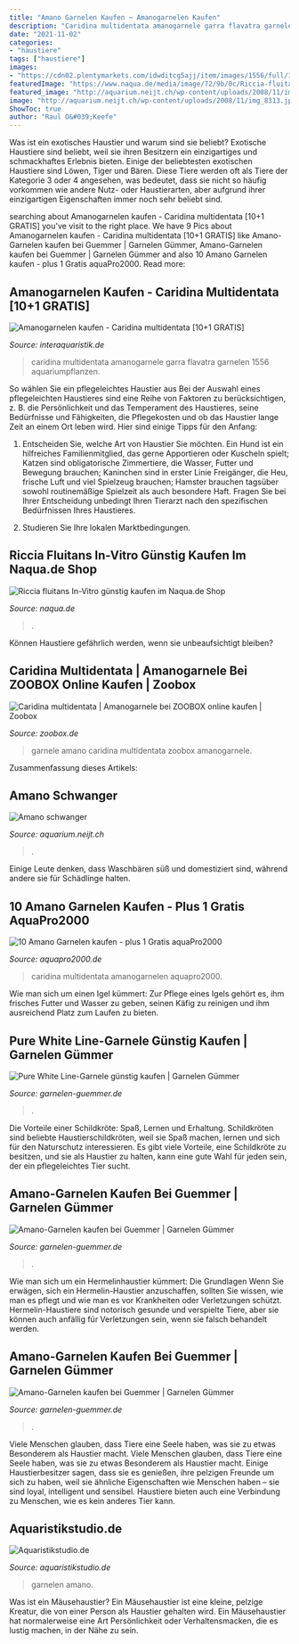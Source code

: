 ```yaml
---
title: "Amano Garnelen Kaufen ~ Amanogarnelen Kaufen"
description: "Caridina multidentata amanogarnele garra flavatra garnelen 1556 aquariumpflanzen"
date: "2021-11-02"
categories:
- "haustiere"
tags: ["haustiere"]
images:
- "https://cdn02.plentymarkets.com/idwditcg5ajj/item/images/1556/full/1556-Amanogarnele-M-Caridina-multidentata.jpg"
featuredImage: "https://www.naqua.de/media/image/72/9b/0c/Riccia-fluitans_1_600x600@2x.jpg"
featured_image: "http://aquarium.neijt.ch/wp-content/uploads/2008/11/img_8313.jpg"
image: "http://aquarium.neijt.ch/wp-content/uploads/2008/11/img_8313.jpg"
ShowToc: true
author: "Raul O&#039;Keefe"
---
```



Was ist ein exotisches Haustier und warum sind sie beliebt?
Exotische Haustiere sind beliebt, weil sie ihren Besitzern ein einzigartiges und schmackhaftes Erlebnis bieten. Einige der beliebtesten exotischen Haustiere sind Löwen, Tiger und Bären. Diese Tiere werden oft als Tiere der Kategorie 3 oder 4 angesehen, was bedeutet, dass sie nicht so häufig vorkommen wie andere Nutz- oder Haustierarten, aber aufgrund ihrer einzigartigen Eigenschaften immer noch sehr beliebt sind.

	

		
searching about Amanogarnelen kaufen - Caridina multidentata [10+1 GRATIS] you've visit to the right place. We have 9 Pics about Amanogarnelen kaufen - Caridina multidentata [10+1 GRATIS] like Amano-Garnelen kaufen bei Guemmer | Garnelen Gümmer, Amano-Garnelen kaufen bei Guemmer | Garnelen Gümmer and also 10 Amano Garnelen kaufen - plus 1 Gratis aquaPro2000. Read more:
		
    
## Amanogarnelen Kaufen - Caridina Multidentata [10+1 GRATIS]

<img loading=lazy src="https://cdn02.plentymarkets.com/idwditcg5ajj/item/images/1556/full/1556-Amanogarnele-M-Caridina-multidentata.jpg" onerror="this.onerror=null;this.src='https://tse4.mm.bing.net/th?id=OIP.QOzGwNftJn5JJfkZLb7o5gHaE7&amp;pid=15.1';" alt="Amanogarnelen kaufen - Caridina multidentata [10+1 GRATIS]">

_Source: interaquaristik.de_

>caridina multidentata amanogarnele garra flavatra garnelen 1556 aquariumpflanzen. 

	

So wählen Sie ein pflegeleichtes Haustier aus
Bei der Auswahl eines pflegeleichten Haustieres sind eine Reihe von Faktoren zu berücksichtigen, z. B. die Persönlichkeit und das Temperament des Haustieres, seine Bedürfnisse und Fähigkeiten, die Pflegekosten und ob das Haustier lange Zeit an einem Ort leben wird. Hier sind einige Tipps für den Anfang:
1. Entscheiden Sie, welche Art von Haustier Sie möchten. Ein Hund ist ein hilfreiches Familienmitglied, das gerne Apportieren oder Kuscheln spielt; Katzen sind obligatorische Zimmertiere, die Wasser, Futter und Bewegung brauchen; Kaninchen sind in erster Linie Freigänger, die Heu, frische Luft und viel Spielzeug brauchen; Hamster brauchen tagsüber sowohl routinemäßige Spielzeit als auch besondere Haft. Fragen Sie bei Ihrer Entscheidung unbedingt Ihren Tierarzt nach den spezifischen Bedürfnissen Ihres Haustieres.

2. Studieren Sie Ihre lokalen Marktbedingungen.

    
## Riccia Fluitans In-Vitro Günstig Kaufen Im Naqua.de Shop

<img loading=lazy src="https://www.naqua.de/media/image/72/9b/0c/Riccia-fluitans_1_600x600@2x.jpg" onerror="this.onerror=null;this.src='https://tse1.mm.bing.net/th?id=OIP.epe4muDa2ETJrdIGPzvRmQHaHy&amp;pid=15.1';" alt="Riccia fluitans In-Vitro günstig kaufen im Naqua.de Shop">

_Source: naqua.de_

>. 

	

Können Haustiere gefährlich werden, wenn sie unbeaufsichtigt bleiben?

    
## Caridina Multidentata | Amanogarnele Bei ZOOBOX Online Kaufen | Zoobox

<img loading=lazy src="https://zoobox.de/media/image/a1/70/51/Caridina_multidentata_2.png" onerror="this.onerror=null;this.src='https://tse3.mm.bing.net/th?id=OIP.jrcivFfweuPlraktiD_hfwHaFk&amp;pid=15.1';" alt="Caridina multidentata | Amanogarnele bei ZOOBOX online kaufen | Zoobox">

_Source: zoobox.de_

>garnele amano caridina multidentata zoobox amanogarnele. 

	

Zusammenfassung dieses Artikels:

    
## Amano Schwanger

<img loading=lazy src="http://aquarium.neijt.ch/wp-content/uploads/2008/11/img_8313.jpg" onerror="this.onerror=null;this.src='https://tse2.mm.bing.net/th?id=OIP.v2R_nIaRlxmORQbRXYJddgHaE8&amp;pid=15.1';" alt="Amano schwanger">

_Source: aquarium.neijt.ch_

>. 

	

Einige Leute denken, dass Waschbären süß und domestiziert sind, während andere sie für Schädlinge halten.

    
## 10 Amano Garnelen Kaufen - Plus 1 Gratis AquaPro2000

<img loading=lazy src="https://www.aquapro2000.de/media/catalog/product/cache/1/image/1c6643041eecd79b11d8bbe3fbef5504/c/a/caridina_multidentata_ft_wgaft0108_2_1.jpg" onerror="this.onerror=null;this.src='https://tse1.mm.bing.net/th?id=OIP.EQhxXNHOMbg3w3hoj0XM4wHaE8&amp;pid=15.1';" alt="10 Amano Garnelen kaufen - plus 1 Gratis aquaPro2000">

_Source: aquapro2000.de_

>caridina multidentata amanogarnelen aquapro2000. 

	

Wie man sich um einen Igel kümmert: Zur Pflege eines Igels gehört es, ihm frisches Futter und Wasser zu geben, seinen Käfig zu reinigen und ihm ausreichend Platz zum Laufen zu bieten.

    
## Pure White Line-Garnele Günstig Kaufen | Garnelen Gümmer

<img loading=lazy src="https://www.garnelen-guemmer.de/media/image/ca/d0/49/temp2988_0_200x200@2x.jpg" onerror="this.onerror=null;this.src='https://tse3.mm.bing.net/th?id=OIP.bgpnh2SvebtzWvkJnJqJegAAAA&amp;pid=15.1';" alt="Pure White Line-Garnele günstig kaufen | Garnelen Gümmer">

_Source: garnelen-guemmer.de_

>. 

	

Die Vorteile einer Schildkröte: Spaß, Lernen und Erhaltung.
Schildkröten sind beliebte Haustierschildkröten, weil sie Spaß machen, lernen und sich für den Naturschutz interessieren. Es gibt viele Vorteile, eine Schildkröte zu besitzen, und sie als Haustier zu halten, kann eine gute Wahl für jeden sein, der ein pflegeleichtes Tier sucht.

    
## Amano-Garnelen Kaufen Bei Guemmer | Garnelen Gümmer

<img loading=lazy src="https://www.garnelen-guemmer.de/media/image/e8/b8/3d/temp3036_0.jpg" onerror="this.onerror=null;this.src='https://tse4.mm.bing.net/th?id=OIP.XsTleDbcRyFab9g-GkRh0QHaFj&amp;pid=15.1';" alt="Amano-Garnelen kaufen bei Guemmer | Garnelen Gümmer">

_Source: garnelen-guemmer.de_

>. 

	

Wie man sich um ein Hermelinhaustier kümmert: Die Grundlagen
Wenn Sie erwägen, sich ein Hermelin-Haustier anzuschaffen, sollten Sie wissen, wie man es pflegt und wie man es vor Krankheiten oder Verletzungen schützt. Hermelin-Haustiere sind notorisch gesunde und verspielte Tiere, aber sie können auch anfällig für Verletzungen sein, wenn sie falsch behandelt werden.

    
## Amano-Garnelen Kaufen Bei Guemmer | Garnelen Gümmer

<img loading=lazy src="https://www.garnelen-guemmer.de/media/image/dc/ce/0d/temp3036_3.jpg" onerror="this.onerror=null;this.src='https://tse3.mm.bing.net/th?id=OIP.Pk-RlGOb01LfpOu57UDr6wHaFj&amp;pid=15.1';" alt="Amano-Garnelen kaufen bei Guemmer | Garnelen Gümmer">

_Source: garnelen-guemmer.de_

>. 

	

Viele Menschen glauben, dass Tiere eine Seele haben, was sie zu etwas Besonderem als Haustier macht.
Viele Menschen glauben, dass Tiere eine Seele haben, was sie zu etwas Besonderem als Haustier macht. Einige Haustierbesitzer sagen, dass sie es genießen, ihre pelzigen Freunde um sich zu haben, weil sie ähnliche Eigenschaften wie Menschen haben – sie sind loyal, intelligent und sensibel. Haustiere bieten auch eine Verbindung zu Menschen, wie es kein anderes Tier kann.

    
## Aquaristikstudio.de

<img loading=lazy src="https://www.aquaristikstudio.de/storage/images/image?remote=https:%2F%2Fwww.aquaristikstudio.de%2FWebRoot%2FStore12%2FShops%2F10811670%2F6047%2F7363%2F4B09%2FC429%2F229C%2F0A0C%2F6D0F%2F76A4%2F20190510-151706l.jpg&amp;shop=10811670&amp;width=600" onerror="this.onerror=null;this.src='https://tse4.mm.bing.net/th?id=OIP.0wWsMGcEC2NRmcyoofuWqwHaFj&amp;pid=15.1';" alt="Aquaristikstudio.de">

_Source: aquaristikstudio.de_

>garnelen amano. 

	

Was ist ein Mäusehaustier?
Ein Mäusehaustier ist eine kleine, pelzige Kreatur, die von einer Person als Haustier gehalten wird. Ein Mäusehaustier hat normalerweise eine Art Persönlichkeit oder Verhaltensmacken, die es lustig machen, in der Nähe zu sein.

